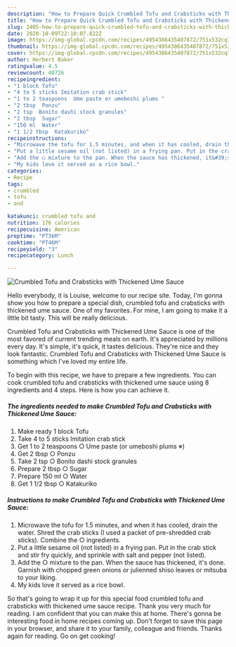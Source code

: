 ```yaml
---
description: "How to Prepare Quick Crumbled Tofu and Crabsticks with Thickened Ume Sauce"
title: "How to Prepare Quick Crumbled Tofu and Crabsticks with Thickened Ume Sauce"
slug: 2405-how-to-prepare-quick-crumbled-tofu-and-crabsticks-with-thickened-ume-sauce
date: 2020-10-09T22:10:07.822Z
image: https://img-global.cpcdn.com/recipes/4954386435407872/751x532cq70/crumbled-tofu-and-crabsticks-with-thickened-ume-sauce-recipe-main-photo.jpg
thumbnail: https://img-global.cpcdn.com/recipes/4954386435407872/751x532cq70/crumbled-tofu-and-crabsticks-with-thickened-ume-sauce-recipe-main-photo.jpg
cover: https://img-global.cpcdn.com/recipes/4954386435407872/751x532cq70/crumbled-tofu-and-crabsticks-with-thickened-ume-sauce-recipe-main-photo.jpg
author: Herbert Baker
ratingvalue: 4.5
reviewcount: 40726
recipeingredient:
- "1 block Tofu"
- "4 to 5 sticks Imitation crab stick"
- "1 to 2 teaspoons  Ume paste or umeboshi plums "
- "2 tbsp  Ponzu"
- "2 tsp  Bonito dashi stock granules"
- "2 tbsp  Sugar"
- "150 ml  Water"
- "1 1/2 tbsp  Katakuriko"
recipeinstructions:
- "Microwave the tofu for 1.5 minutes, and when it has cooled, drain the water. Shred the crab sticks (I used a packet of pre-shredded crab sticks). Combine the ○ ingredients."
- "Put a little sesame oil (not listed) in a frying pan. Put in the crab stick and stir fry quickly, and sprinkle with salt and pepper (not listed)."
- "Add the ○ mixture to the pan. When the sauce has thickened, it&#39;s done. Garnish with chopped green onions or julienned shiso leaves or mitsuba to your liking."
- "My kids love it served as a rice bowl."
categories:
- Recipe
tags:
- crumbled
- tofu
- and

katakunci: crumbled tofu and 
nutrition: 176 calories
recipecuisine: American
preptime: "PT36M"
cooktime: "PT46M"
recipeyield: "3"
recipecategory: Lunch

---
```



![Crumbled Tofu and Crabsticks with Thickened Ume Sauce](https://img-global.cpcdn.com/recipes/4954386435407872/751x532cq70/crumbled-tofu-and-crabsticks-with-thickened-ume-sauce-recipe-main-photo.jpg)

Hello everybody, it is Louise, welcome to our recipe site. Today, I'm gonna show you how to prepare a special dish, crumbled tofu and crabsticks with thickened ume sauce. One of my favorites. For mine, I am going to make it a little bit tasty. This will be really delicious.



Crumbled Tofu and Crabsticks with Thickened Ume Sauce is one of the most favored of current trending meals on earth. It's appreciated by millions every day. It's simple, it's quick, it tastes delicious. They're nice and they look fantastic. Crumbled Tofu and Crabsticks with Thickened Ume Sauce is something which I've loved my entire life.


To begin with this recipe, we have to prepare a few ingredients. You can cook crumbled tofu and crabsticks with thickened ume sauce using 8 ingredients and 4 steps. Here is how you can achieve it.

<!--inarticleads1-->

##### The ingredients needed to make Crumbled Tofu and Crabsticks with Thickened Ume Sauce:

1. Make ready 1 block Tofu
1. Take 4 to 5 sticks Imitation crab stick
1. Get 1 to 2 teaspoons ○ Ume paste (or umeboshi plums ※)
1. Get 2 tbsp ○ Ponzu
1. Take 2 tsp ○ Bonito dashi stock granules
1. Prepare 2 tbsp ○ Sugar
1. Prepare 150 ml ○ Water
1. Get 1 1/2 tbsp ○ Katakuriko




<!--inarticleads2-->

##### Instructions to make Crumbled Tofu and Crabsticks with Thickened Ume Sauce:

1. Microwave the tofu for 1.5 minutes, and when it has cooled, drain the water. Shred the crab sticks (I used a packet of pre-shredded crab sticks). Combine the ○ ingredients.
1. Put a little sesame oil (not listed) in a frying pan. Put in the crab stick and stir fry quickly, and sprinkle with salt and pepper (not listed).
1. Add the ○ mixture to the pan. When the sauce has thickened, it&#39;s done. Garnish with chopped green onions or julienned shiso leaves or mitsuba to your liking.
1. My kids love it served as a rice bowl.




So that's going to wrap it up for this special food crumbled tofu and crabsticks with thickened ume sauce recipe. Thank you very much for reading. I am confident that you can make this at home. There's gonna be interesting food in home recipes coming up. Don't forget to save this page in your browser, and share it to your family, colleague and friends. Thanks again for reading. Go on get cooking!
